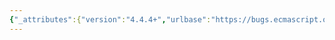 ```yaml
---
{"_attributes":{"version":"4.4.4+","urlbase":"https://bugs.ecmascript.org/","maintainer":"dherman@mozilla.com"},"bug":{"bug_id":729,"creation_ts":"2012-10-05 14:01:00 -0700","short_desc":"15.13.6.5.1: \"p, desc, throw\"","delta_ts":"2013-07-15 17:03:13 -0700","product":"Draft for 6th Edition","component":"editorial issue","version":"Rev 10: September 27, 2012 Draft","rep_platform":"All","op_sys":"All","bug_status":"RESOLVED","resolution":"FIXED","priority":"Normal","bug_severity":"normal","everconfirmed":true,"reporter":{"uid":"jmdyck","name":"Michael Dyck"},"assigned_to":{"uid":"allen","name":"Allen Wirfs-Brock"},"long_desc":[{"commentid":1858,"comment_count":0,"who":{"uid":"jmdyck","name":"Michael Dyck"},"bug_when":"2012-10-05 14:01:01 -0700","thetext":"In 15.13.6.5.1 \"[[DefineOwnProperty]] ( p, desc, throw )\",\nin the section header,\ncapitalize the parameter names:\n    \"P, Desc, Throw\"\n(to match the capitalization in the algorithm and its preamble)."},{"commentid":4300,"comment_count":1,"who":{"uid":"allen","name":"Allen Wirfs-Brock"},"bug_when":"2013-06-23 13:46:24 -0700","thetext":"eliminated in section rewrite\n\nfixed in rev 16 editor's draft"},{"commentid":4391,"comment_count":2,"who":{"uid":"allen","name":"Allen Wirfs-Brock"},"bug_when":"2013-07-15 17:03:13 -0700","thetext":"fixed in rev16 draft.  July 15, 2013"}]}}
---
```

